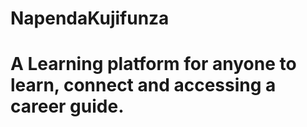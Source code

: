 # NapendaKujifunza
# A Learning platform for anyone to learn, connect and accessing a career guide.
